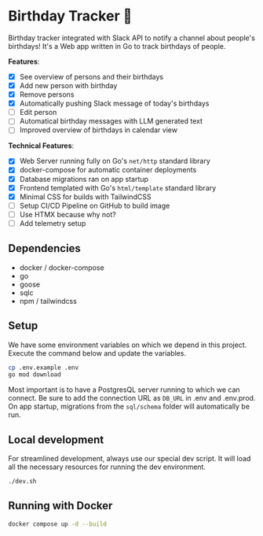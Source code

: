 # Birthday Tracker 🎈

Birthday tracker integrated with Slack API to notify a channel about people's birthdays! It's a Web app written in Go to track birthdays of people.

**Features**:

- [x] See overview of persons and their birthdays
- [x] Add new person with birthday
- [x] Remove persons
- [x] Automatically pushing Slack message of today's birthdays
- [ ] Edit person
- [ ] Automatical birthday messages with LLM generated text
- [ ] Improved overview of birthdays in calendar view

**Technical Features**:

- [x] Web Server running fully on Go's `net/http` standard library
- [x] docker-compose for automatic container deployments
- [x] Database migrations ran on app startup
- [x] Frontend templated with Go's `html/template` standard library
- [x] Minimal CSS for builds with TailwindCSS
- [ ] Setup CI/CD Pipeline on GitHub to build image
- [ ] Use HTMX because why not?
- [ ] Add telemetry setup

## Dependencies

- docker / docker-compose
- go
- goose
- sqlc
- npm / tailwindcss

## Setup

We have some environment variables on which we depend in this project. Execute the command below and update the variables.

```bash
cp .env.example .env
go mod download
```

Most important is to have a PostgresQL server running to which we can connect. Be sure to add the connection URL as `DB_URL` in .env and .env.prod. On app startup, migrations from the `sql/schema` folder will automatically be run.

## Local development

For streamlined development, always use our special dev script. It will load all the necessary resources for running the dev environment.

```bash
./dev.sh
```

## Running with Docker

```bash
docker compose up -d --build
```
